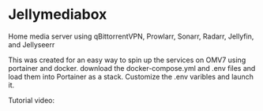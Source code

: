 # Jellymediabox
Home media server using qBittorrentVPN, Prowlarr, Sonarr, Radarr, Jellyfin, and Jellyseerr

This was created for an easy way to spin up the services on OMV7 using portainer and docker. 
download the docker-compose.yml and .env files and load them into Portainer as a stack.
Customize the .env varibles and launch it. 

Tutorial video: 
